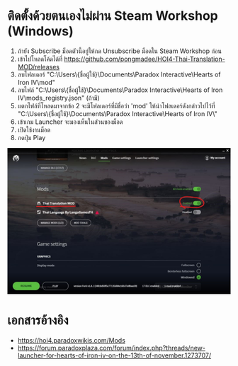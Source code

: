 # ติดตั้งด้วยตนเองไม่ผ่าน Steam Workshop (Windows)

1. ถ้ายัง Subscribe ม็อดตัวนี้อยู่ให้กด Unsubscribe ม็อดใน Steam Workshop ก่อน
2. เข้าไปโหลดโค้ดได้ที่ https://github.com/pongmadee/HOI4-Thai-Translation-MOD/releases
3. ลบโฟลเดอร์ "C:\Users\\{ชื่อผู้ใช้}\Documents\Paradox Interactive\Hearts of Iron IV\mod"
4. ลบไฟล์ "C:\Users\\{ชื่อผู้ใช้}\Documents\Paradox Interactive\Hearts of Iron IV\mods_registry.json" (ถ้ามี)
5. แตกไฟล์ที่โหลดมาจากข้อ 2 จะมีโฟลเดอร์ที่มีชื่อว่า 'mod' ให้นำโฟลเดอร์ดังกล่าวไปไว้ที่ </br> "C:\Users\\{ชื่อผู้ใช้}\Documents\Paradox Interactive\Hearts of Iron IV\\"
6. เข้าเกม Launcher จะมองเห็นในส่วนของม็อด
7. เปิดใช้งานม็อด
8. กดปุ่ม Play
<img src="images/thmod_install_manually.jpg">


# เอกสารอ้างอิง
* https://hoi4.paradoxwikis.com/Mods
* https://forum.paradoxplaza.com/forum/index.php?threads/new-launcher-for-hearts-of-iron-iv-on-the-13th-of-november.1273707/
